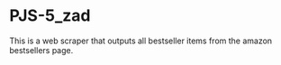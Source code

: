# PJS-5_zad
This is a web scraper that outputs all bestseller items from the amazon bestsellers page.

